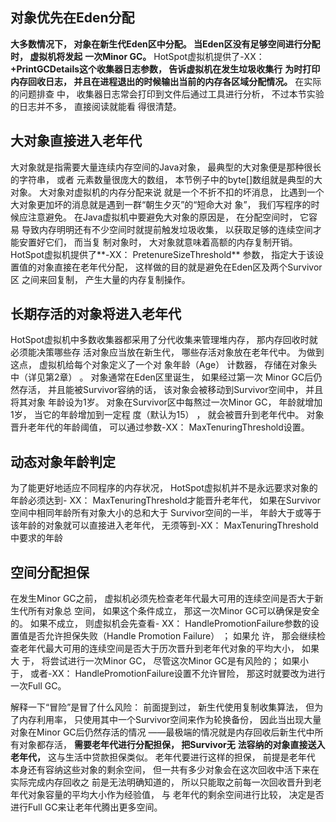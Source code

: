 ## 对象优先在Eden分配 

**大多数情况下， 对象在新生代Eden区中分配。 当Eden区没有足够空间进行分配时， 虚拟机将发起**
**一次Minor GC。**
HotSpot虚拟机提供了-XX： **+PrintGCDetails这个收集器日志参数， 告诉虚拟机在发生垃圾收集行**
**为时打印内存回收日志， 并且在进程退出的时候输出当前的内存各区域分配情况。** 在实际的问题排查
中， 收集器日志常会打印到文件后通过工具进行分析， 不过本节实验的日志并不多， 直接阅读就能看
得很清楚。 

## 大对象直接进入老年代 

大对象就是指需要大量连续内存空间的Java对象， 最典型的大对象便是那种很长的字符串， 或者
元素数量很庞大的数组， 本节例子中的byte[]数组就是典型的大对象。 大对象对虚拟机的内存分配来说
就是一个不折不扣的坏消息， 比遇到一个大对象更加坏的消息就是遇到一群“朝生夕灭”的“短命大对
象”， 我们写程序的时候应注意避免。 在Java虚拟机中要避免大对象的原因是， 在分配空间时， 它容易
导致内存明明还有不少空间时就提前触发垃圾收集， 以获取足够的连续空间才能安置好它们， 而当复
制对象时， 大对象就意味着高额的内存复制开销。 HotSpot虚拟机提供了**-XX： PretenureSizeThreshold**
参数， 指定大于该设置值的对象直接在老年代分配， 这样做的目的就是避免在Eden区及两个Survivor区
之间来回复制， 产生大量的内存复制操作。 

## 长期存活的对象将进入老年代 

HotSpot虚拟机中多数收集器都采用了分代收集来管理堆内存， 那内存回收时就必须能决策哪些存
活对象应当放在新生代， 哪些存活对象放在老年代中。 为做到这点， 虚拟机给每个对象定义了一个对
象年龄（Age） 计数器， 存储在对象头中（详见第2章） 。 对象通常在Eden区里诞生， 如果经过第一次
Minor GC后仍然存活， 并且能被Survivor容纳的话， 该对象会被移动到Survivor空间中， 并且将其对象
年龄设为1岁。 对象在Survivor区中每熬过一次Minor GC， 年龄就增加1岁， 当它的年龄增加到一定程
度（默认为15） ， 就会被晋升到老年代中。 对象晋升老年代的年龄阈值， 可以通过参数-XX：
MaxTenuringThreshold设置。 

## 动态对象年龄判定 

为了能更好地适应不同程序的内存状况， HotSpot虚拟机并不是永远要求对象的年龄必须达到-
XX： MaxTenuringThreshold才能晋升老年代， 如果在Survivor空间中相同年龄所有对象大小的总和大于
Survivor空间的一半， 年龄大于或等于该年龄的对象就可以直接进入老年代， 无须等到-XX：
MaxTenuringThreshold中要求的年龄 

## 空间分配担保 

在发生Minor GC之前， 虚拟机必须先检查老年代最大可用的连续空间是否大于新生代所有对象总
空间， 如果这个条件成立， 那这一次Minor GC可以确保是安全的。 如果不成立， 则虚拟机会先查看-
XX： HandlePromotionFailure参数的设置值是否允许担保失败（Handle Promotion Failure） ； 如果允
许， 那会继续检查老年代最大可用的连续空间是否大于历次晋升到老年代对象的平均大小， 如果大
于， 将尝试进行一次Minor GC， 尽管这次Minor GC是有风险的； 如果小于， 或者-XX：
HandlePromotionFailure设置不允许冒险， 那这时就要改为进行一次Full GC。 

解释一下“冒险”是冒了什么风险： 前面提到过， 新生代使用复制收集算法， 但为了内存利用率，
只使用其中一个Survivor空间来作为轮换备份， 因此当出现大量对象在Minor GC后仍然存活的情况
——最极端的情况就是内存回收后新生代中所有对象都存活， **需要老年代进行分配担保， 把Survivor无**
**法容纳的对象直接送入老年代，** 这与生活中贷款担保类似。 老年代要进行这样的担保， 前提是老年代
本身还有容纳这些对象的剩余空间， 但一共有多少对象会在这次回收中活下来在实际完成内存回收之
前是无法明确知道的， 所以只能取之前每一次回收晋升到老年代对象容量的平均大小作为经验值， 与
老年代的剩余空间进行比较， 决定是否进行Full GC来让老年代腾出更多空间。 